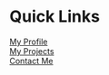 # Quick Links
[My Profile](https://TheVillainCoder.github.io/TheVillainCoder)<br>
[My Projects](https://github.com/orgs/TheVillainCoders/repositories)<br>
[Contact Me](https://github.com/orgs/TheVillainCoders/discussions)
